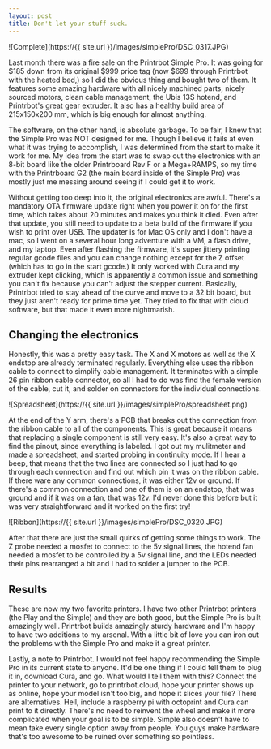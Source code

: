 ```yaml
---
layout: post
title: Don't let your stuff suck.
---
```


![Complete](https://{{ site.url }}/images/simplePro/DSC_0317.JPG)

Last month there was a fire sale on the Printrbot Simple Pro. It was going for $185 down from its original $999 price tag (now $699 through Printrbot with the heated bed,) so I did the obvious thing and bought two of them. It features some amazing hardware with all nicely machined parts, nicely sourced motors, clean cable management, the Ubis 13S hotend, and Printrbot's great gear extruder. It also has a healthy build area of 215x150x200 mm, which is big enough for almost anything.  

<!--break-->

The software, on the other hand, is absolute garbage. To be fair, I knew that the Simple Pro was NOT designed for me. Though I believe it fails at even what it was trying to accomplish, I was determined from the start to make it work for me. My idea from the start was to swap out the electronics with an 8-bit board like the older Printrboard Rev F or a Mega+RAMPS, so my time with the Printrboard G2 (the main board inside of the Simple Pro) was mostly just me messing around seeing if I could get it to work. 

Without getting too deep into it, the original electronics are awful. There's a mandatory OTA firmware update right when you power it on for the first time, which takes about 20 minutes and makes you think it died. Even after that update, you still need to update to a beta build of the firmware if you wish to print over USB. The updater is for Mac OS only and I don't have a mac, so I went on a several hour long adventure with a VM, a flash drive, and my laptop. Even after flashing the firmware, it's super jittery printing regular gcode files and you can change nothing except for the Z offset (which has to go in the start gcode.) It only worked with Cura and my extruder kept clicking, which is apparently a common issue and something you can't fix because you can't adjust the stepper current. Basically, Printrbot tried to stay ahead of the curve and move to a 32 bit board, but they just aren't ready for prime time yet. They tried to fix that with cloud software, but that made it even more nightmarish. 

## Changing the electronics
Honestly, this was a pretty easy task. The X and X motors as well as the X endstop are already terminated regularly. Everything else uses the ribbon cable to connect to simplify cable management. It terminates with a simple 26 pin ribbon cable connector, so all I had to do was find the female version of the cable, cut it, and solder on connectors for the individual connections. 

![Spreadsheet](https://{{ site.url }}/images/simplePro/spreadsheet.png)

At the end of the Y arm, there's a PCB that breaks out the connection from the ribbon cable to all of the components. This is great because it means that replacing a single component is still very easy. It's also a great way to find the pinout, since everything is labeled. I got out my mulitmeter and made a spreadsheet, and started probing in continuity mode. If I hear a beep, that means that the two lines are connected so I just had to go through each connection and find out which pin it was on the ribbon cable. If there ware any common connections, it was either 12v or ground. If there's a common connection and one of them is on an endstop, that was ground and if it was on a fan, that was 12v. I'd never done this before but it was very straightforward and it worked on the first try!

![Ribbon](https://{{ site.url }}/images/simplePro/DSC_0320.JPG)

After that there are just the small quirks of getting some things to work. The Z probe needed a mosfet to connect to the 5v signal lines, the hotend fan needed a mosfet to be controlled by a 5v signal line, and the LEDs needed their pins rearranged a bit and I had to solder a jumper to the PCB. 

## Results
These are now my two favorite printers. I have two other Printrbot printers (the Play and the Simple) and they are both good, but the Simple Pro is built amazingly well. Printrbot builds amazingly sturdy hardware and I'm happy to have two additions to my arsenal. With a little bit of love you can iron out the problems with the Simple Pro and make it a great printer. 

Lastly, a note to Printrbot. I would not feel happy recommending the Simple Pro in its current state to anyone. It'd be one thing if I could tell them to plug it in, download Cura, and go. What would I tell them with this? Connect the printer to your network, go to printrbot.cloud, hope your printer shows up as online, hope your model isn't too big, and hope it slices your file? There are alternatives. Hell, include a raspberry pi with octoprint and Cura can print to it directly. There's no need to reinvent the wheel and make it more complicated when your goal is to be simple. Simple also doesn't have to mean take every single option away from people. You guys make hardware that's too awesome to be ruined over something so pointless. 
